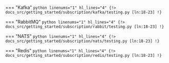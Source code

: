 === "Kafka"
    ```python linenums="1" hl_lines="4"
    {!> docs_src/getting_started/subscription/kafka/testing.py [ln:18-23] !}
    ```

=== "RabbitMQ"
    ```python linenums="1" hl_lines="4"
    {!> docs_src/getting_started/subscription/rabbit/testing.py [ln:18-23] !}
    ```

=== "NATS"
    ```python linenums="1" hl_lines="4"
    {!> docs_src/getting_started/subscription/nats/testing.py [ln:18-23] !}
    ```

=== "Redis"
    ```python linenums="1" hl_lines="4"
    {!> docs_src/getting_started/subscription/redis/testing.py [ln:18-23] !}
    ```